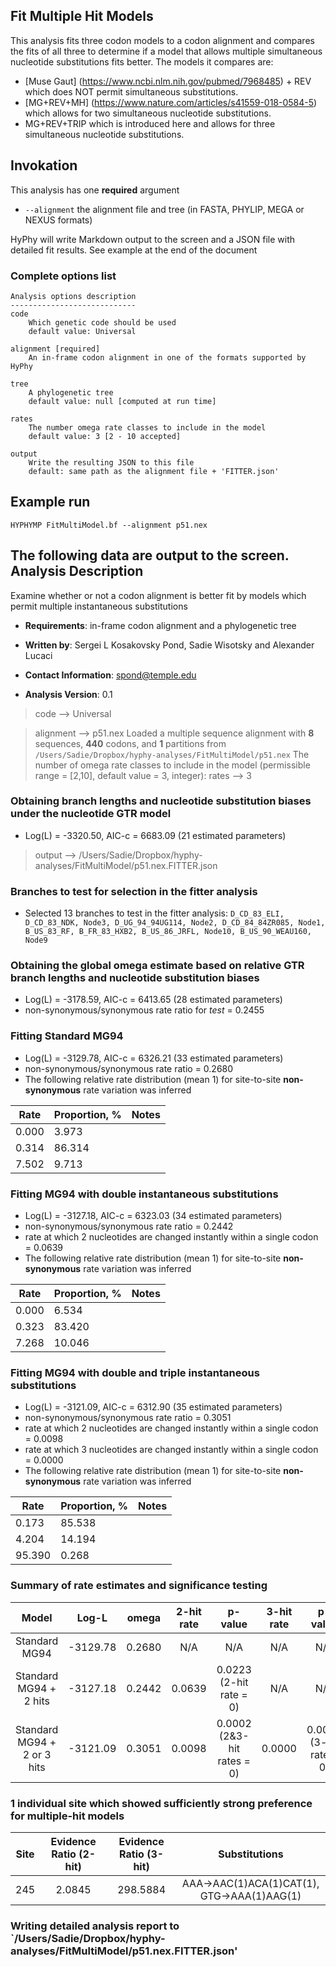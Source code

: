 ## Fit Multiple Hit Models

This analysis fits three codon models to a codon alignment and compares the fits of all three to determine if a model that allows multiple simultaneous nucleotide substitutions fits better. The models it compares are:
-   [Muse Gaut] (https://www.ncbi.nlm.nih.gov/pubmed/7968485) + REV which does NOT permit simultaneous substitutions.
-   [MG+REV+MH] (https://www.nature.com/articles/s41559-018-0584-5) which allows for two simultaneous nucleotide substitutions.
-   MG+REV+TRIP which is introduced here and allows for three simultaneous nucleotide substitutions.

## Invokation

This analysis has one **required** argument

- `--alignment` the alignment file and tree (in FASTA, PHYLIP, MEGA or NEXUS formats)

HyPhy will write Markdown output to the screen and a JSON file with detailed fit results.
See example at the end of the document

### Complete options list

```
Analysis options description
----------------------------
code
	Which genetic code should be used
	default value: Universal

alignment [required]
	An in-frame codon alignment in one of the formats supported by HyPhy

tree
	A phylogenetic tree
	default value: null [computed at run time]

rates
	The number omega rate classes to include in the model
	default value: 3 [2 - 10 accepted]

output
	Write the resulting JSON to this file
	default: same path as the alignment file + 'FITTER.json'
```


## Example run

```
HYPHYMP FitMultiModel.bf --alignment p51.nex
```

The following data are output to the screen.
Analysis Description
--------------------
Examine whether or not a codon alignment is better fit by models which
permit multiple instantaneous substitutions

- __Requirements__: in-frame codon alignment and a phylogenetic tree

- __Written by__: Sergei L Kosakovsky Pond, Sadie Wisotsky and Alexander Lucaci

- __Contact Information__: spond@temple.edu

- __Analysis Version__: 0.1


>code –> Universal

>alignment –> p51.nex
>Loaded a multiple sequence alignment with **8** sequences, **440** codons, and **1** partitions from `/Users/Sadie/Dropbox/hyphy-analyses/FitMultiModel/p51.nex`
The number of omega rate classes to include in the model (permissible range = [2,10], default value = 3, integer):
>rates –> 3


### Obtaining branch lengths and nucleotide substitution biases under the nucleotide GTR model
* Log(L) = -3320.50, AIC-c =  6683.09 (21 estimated parameters)

>output –> /Users/Sadie/Dropbox/hyphy-analyses/FitMultiModel/p51.nex.FITTER.json

### Branches to test for selection in the fitter analysis
* Selected 13 branches to test in the fitter analysis: `D_CD_83_ELI, D_CD_83_NDK, Node3, D_UG_94_94UG114, Node2, D_CD_84_84ZR085, Node1, B_US_83_RF, B_FR_83_HXB2, B_US_86_JRFL, Node10, B_US_90_WEAU160, Node9`

### Obtaining the global omega estimate based on relative GTR branch lengths and nucleotide substitution biases
* Log(L) = -3178.59, AIC-c =  6413.65 (28 estimated parameters)
* non-synonymous/synonymous rate ratio for *test* =   0.2455

### Fitting Standard MG94
* Log(L) = -3129.78, AIC-c =  6326.21 (33 estimated parameters)
* non-synonymous/synonymous rate ratio =   0.2680
* The following relative rate distribution (mean 1) for site-to-site **non-synonymous** rate variation was inferred

|               Rate                | Proportion, % |               Notes               |
|-----------------------------------|---------------|-----------------------------------|
|               0.000               |     3.973     |                                   |
|               0.314               |    86.314     |                                   |
|               7.502               |     9.713     |                                   |


### Fitting MG94 with double instantaneous substitutions
* Log(L) = -3127.18, AIC-c =  6323.03 (34 estimated parameters)
* non-synonymous/synonymous rate ratio =   0.2442
* rate at which 2 nucleotides are changed instantly within a single codon =   0.0639
* The following relative rate distribution (mean 1) for site-to-site **non-synonymous** rate variation was inferred

|               Rate                | Proportion, % |               Notes               |
|-----------------------------------|---------------|-----------------------------------|
|               0.000               |     6.534     |                                   |
|               0.323               |    83.420     |                                   |
|               7.268               |    10.046     |                                   |


### Fitting MG94 with double and triple instantaneous substitutions
* Log(L) = -3121.09, AIC-c =  6312.90 (35 estimated parameters)
* non-synonymous/synonymous rate ratio =   0.3051
* rate at which 2 nucleotides are changed instantly within a single codon =   0.0098
* rate at which 3 nucleotides are changed instantly within a single codon =   0.0000
* The following relative rate distribution (mean 1) for site-to-site **non-synonymous** rate variation was inferred

|               Rate                | Proportion, % |               Notes               |
|-----------------------------------|---------------|-----------------------------------|
|               0.173               |    85.538     |                                   |
|               4.204               |    14.194     |                                   |
|              95.390               |     0.268     |                                   |


### Summary of rate estimates and significance testing
|               Model               |   Log-L    |   omega    | 2-hit rate |             p-value             | 3-hit rate |           p-value            |
|:---------------------------------:|:----------:|:----------:|:----------:|:-------------------------------:|:----------:|:----------------------------:|
|           Standard MG94           |  -3129.78  |    0.2680  |    N/A     |               N/A               |    N/A     |             N/A              |
|      Standard MG94 + 2 hits       |  -3127.18  |    0.2442  |    0.0639  |      0.0223 (2-hit rate = 0)    |    N/A     |             N/A              |
|    Standard MG94 + 2 or 3 hits    |  -3121.09  |    0.3051  |    0.0098  |    0.0002 (2&3-hit rates = 0)   |    0.0000  |    0.0005 (3-hit rate = 0)   |

### 1 individual site which showed sufficiently strong preference for multiple-hit models
|   Site   | Evidence Ratio (2-hit)  | Evidence Ratio (3-hit)  |                       Substitutions                        |
|:--------:|:-----------------------:|:-----------------------:|:----------------------------------------------------------:|
|   245    |           2.0845        |         298.5884        |         AAA->AAC(1)ACA(1)CAT(1), GTG->AAA(1)AAG(1)         |

### Writing detailed analysis report to `/Users/Sadie/Dropbox/hyphy-analyses/FitMultiModel/p51.nex.FITTER.json'

